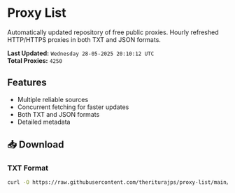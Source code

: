 # Proxy List

Automatically updated repository of free public proxies. Hourly refreshed HTTP/HTTPS proxies in both TXT and JSON formats.

**Last Updated:** `Wednesday 28-05-2025 20:10:12 UTC`  
**Total Proxies:** `4250`

## Features
- Multiple reliable sources
- Concurrent fetching for faster updates
- Both TXT and JSON formats
- Detailed metadata

## 📥 Download

### TXT Format
```bash
curl -O https://raw.githubusercontent.com/theriturajps/proxy-list/main/proxies.txt